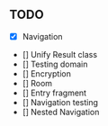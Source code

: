 ## TODO

- [x] Navigation
- [] Unify Result class
- [] Testing domain
- [] Encryption
- [] Room
- [] Entry fragment
- [] Navigation testing
- [] Nested Navigation